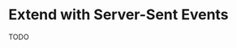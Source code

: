 # Extend with Server-Sent Events

TODO

<!--
https://docs.nestjs.com/techniques/server-sent-events

https://youtube.com/watch?v=lclbv5EiTlk
-->

<!--
https://github.com/Emanuelpna/home-broker/blob/main/client/src/components/SyncOrders/SyncOrders.tsx
https://github.com/Emanuelpna/home-broker/blob/main/server/src/orders/orders.controller.ts
-->
